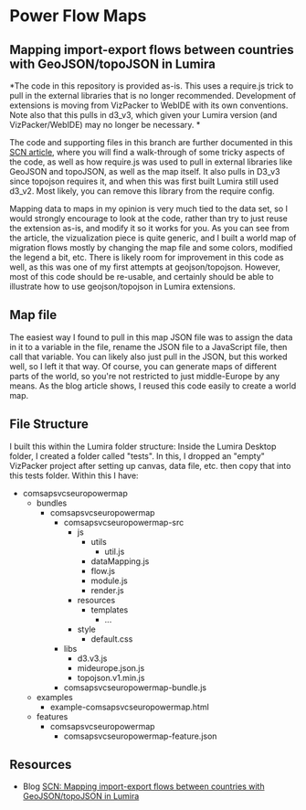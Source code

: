 # Power Flow Maps
## Mapping import-export flows between countries with GeoJSON/topoJSON in Lumira

*The code in this repository is provided as-is. This uses a require.js trick to pull in the external libraries that is no longer recommended. Development of extensions is moving from VizPacker to WebIDE with its own conventions. Note also that this pulls in d3_v3, which given your Lumira version (and VizPacker/WebIDE) may no longer be necessary. *

The code and supporting files in this branch are further documented in this [SCN article](http://scn.sap.com/community/lumira/blog/2015/05/21/mapping-import-export-flows-between-countries-with-geojsontopojson-in-lumira), where you will find a walk-through of some tricky aspects of the code, as well as how  require.js was used to pull in external libraries like GeoJSON and topoJSON, as well as the map itself. It also pulls in D3_v3 since topojson requires it, and when this was first built Lumira still used d3_v2. Most likely, you can remove this library from the require config.

Mapping data to maps in my opinion is very much tied to the data set, so I would strongly encourage to look at the code, rather than try to just reuse the extension as-is, and modify it so it works for you. As you can see from the article, the vizualization piece is quite generic, and I built a world map of migration flows mostly by changing the map file and some colors, modified the legend a bit, etc. There is likely room for improvement in this code as well, as this was one of my first attempts at geojson/topojson. However, most of this code should be re-usable, and certainly should be able to illustrate how to use geojson/topojson in Lumira extensions.

## Map file
The easiest way I found to pull in this map JSON file was to assign the data in it to a variable in the file, rename the JSON file to a JavaScript file, then call that variable. You can likely also just pull in the JSON, but this worked well, so I left it that way. Of course, you can generate maps of different parts of the world, so you're not restricted to just middle-Europe by any means. As the blog article shows, I reused this code easily to create a world map.

## File Structure
I built this within the Lumira folder structure: Inside the Lumira Desktop folder, I created a folder called "tests". In this, I dropped an "empty" VizPacker project after setting up canvas, data file, etc. then copy that into this tests folder. Within this I have:
- comsapsvcseuropowermap
  - bundles
    - comsapsvcseuropowermap
      - comsapsvcseuropowermap-src
        - js
          - utils
            - util.js
          - dataMapping.js
          - flow.js
          - module.js
          - render.js
        - resources
          - templates
            - ...
        - style
          - default.css
      - libs
        - d3.v3.js
        - mideurope.json.js
        - topojson.v1.min.js
      - comsapsvcseuropowermap-bundle.js
  - examples
    - example-comsapsvcseuropowermap.html
  - features
    - comsapsvcseuropowermap
      - comsapsvcseuropowermap-feature.json


## Resources
- Blog [SCN: Mapping import-export flows between countries with GeoJSON/topoJSON in Lumira](http://scn.sap.com/community/lumira/blog/2015/05/21/mapping-import-export-flows-between-countries-with-geojsontopojson-in-lumira)

